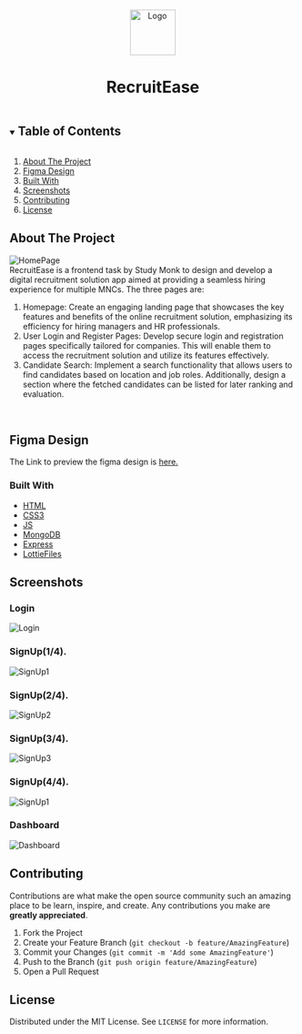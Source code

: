 <br  />
<p  align="center">
<a href="https://github.com/DeeprajB/RecruitEase-Study-Monk">
<img src="./DesignAssets/RecruitEaseLogo.png" alt="Logo" height="80"></a>
<h1  align="center">RecruitEase</h1>
</p>

<!-- TABLE OF CONTENTS -->
<details open="open">
  <summary><h2 style="display: inline-block">Table of Contents</h2></summary>
  <ol>
    <li>
      <a href="#about-the-project">About The Project</a>
    </li>
    <li>
      <a href="#figma-design">Figma Design</a>
    </li>
    <li>
      <a href="#built-with">Built With</a>
    </li>
    <li>
      <a href="#screenshots">Screenshots</a>
    </li>
    <li>
      <a href="#contributing">Contributing</a>
    </li>
    <li>
      <a href="#license">License</a>
    </li>
  </ol>
</details>

## About The Project

![HomePage](./Screenshots//Homepage.png)<br />
RecruitEase is a frontend task by Study Monk to design and develop a digital recruitment solution app aimed at providing a seamless hiring experience for multiple MNCs.
The three pages are:
<br />
<ol>
    <li>
        Homepage: Create an engaging landing page that showcases the key features and benefits of the online recruitment solution, emphasizing its efficiency for hiring managers and HR professionals.
    </li>
    <li>
        User Login and Register Pages: Develop secure login and registration pages specifically tailored for companies. This will enable them to access the recruitment solution and utilize its features effectively.
    </li>
    <li>
        Candidate Search: Implement a search functionality that allows users to find candidates based on location and job roles. Additionally, design a section where the fetched candidates can be listed for later ranking and evaluation.
    </li>
</ol>
<br />

## Figma Design

The Link to preview the figma design is <a href="https://www.figma.com/proto/tuZrqzGFNURRM6QVIZgwGs/RecruitEase(Study-Monk)?page-id=0%3A1&type=design&node-id=3-21&viewport=340%2C-82%2C0.83&t=RRYb4wdCUrwf8CBN-1&scaling=min-zoom&starting-point-node-id=3%3A21&mode=design">here.</a>

### Built With

* [HTML](https://www.w3schools.com/html/)
* [CSS3](https://www.w3schools.com/css/)
* [JS](https://www.javascript.com/)
* [MongoDB](https://www.mongodb.com/)
* [Express](https://expressjs.com/)
* [LottieFiles](https://lottiefiles.com/)

## Screenshots

### Login
![Login](./Screenshots/Login.png)<br/>

### SignUp(1/4).
![SignUp1](./Screenshots/SignUp1.png)<br/>
### SignUp(2/4).
![SignUp2](./Screenshots/SignUp2.png)<br/>
### SignUp(3/4).
![SignUp3](./Screenshots/SignUp3.png)<br/>
### SignUp(4/4).
![SignUp1](./Screenshots/SignUp4.png)<br/>
### Dashboard
![Dashboard](./Screenshots/Dashboard.png)<br/>


## Contributing

Contributions are what make the open source community such an amazing place to be learn, inspire, and create. Any contributions you make are **greatly appreciated**.

1. Fork the Project
2. Create your Feature Branch (`git checkout -b feature/AmazingFeature`)
3. Commit your Changes (`git commit -m 'Add some AmazingFeature'`)
4. Push to the Branch (`git push origin feature/AmazingFeature`)
5. Open a Pull Request

## License

Distributed under the MIT License. See `LICENSE` for more information.